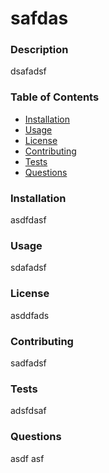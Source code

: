 # safdas

### Description
dsafadsf

### Table of Contents
- [Installation](#installation)
- [Usage](#usage)
- [License](#license)
- [Contributing](#contributing)
- [Tests](#tests)
- [Questions](#questions)

### Installation
asdfdasf

### Usage
sdafadsf

### License
asddfads

### Contributing
sadfadsf

### Tests
adsfdsaf

### Questions
asdf
asf
